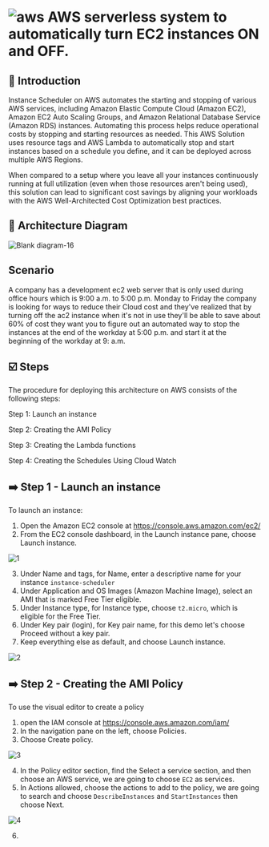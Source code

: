 # ![aws](https://github.com/julien-muke/Search-Engine-Website-using-AWS/assets/110755734/01cd6124-8014-4baa-a5fe-bd227844d263) AWS serverless system to automatically turn EC2 instances ON and OFF.


## <a name="introduction">🤖 Introduction</a>


Instance Scheduler on AWS automates the starting and stopping of various AWS services, including Amazon Elastic Compute Cloud (Amazon EC2), Amazon EC2 Auto Scaling Groups, and Amazon Relational Database Service (Amazon RDS) instances. Automating this process helps reduce operational costs by stopping and starting resources as needed. This AWS Solution uses resource tags and AWS Lambda to automatically stop and start instances based on a schedule you define, and it can be deployed across multiple AWS Regions.

When compared to a setup where you leave all your instances continuously running at full utilization (even when those resources aren't being used), this solution can lead to significant cost savings by aligning your workloads with the AWS Well-Architected Cost Optimization best practices.


## <a name="design">📐 Architecture Diagram</a>

![Blank diagram-16](https://github.com/julien-muke/aws-serverless-ec2-instance-scheduler/assets/110755734/4ed4e5fa-2ca2-4c95-8ad0-31a5821d9cd9)


## Scenario

A company has a development ec2 web server that is only used during office hours which is 9:00 a.m. to 5:00 p.m. Monday to Friday the company is looking for ways to reduce their Cloud cost and they've realized that by turning off the ac2 instance when it's not in use they'll be able to save about 60% of cost they want you to figure out an automated way to stop the instances at the end of the workday at 5:00 p.m. and start it at the beginning of the workday at 9: a.m.


## <a name="steps">☑️ Steps</a>

The procedure for deploying this architecture on AWS consists of the following steps:

Step 1: Launch an instance

Step 2: Creating the AMI Policy

Step 3: Creating the Lambda functions

Step 4: Creating the Schedules Using Cloud Watch


## ➡️ Step 1 - Launch an instance

To launch an instance:

1. Open the Amazon EC2 console at https://console.aws.amazon.com/ec2/
2. From the EC2 console dashboard, in the Launch instance pane, choose Launch instance.

![1](https://github.com/julien-muke/aws-serverless-ec2-instance-scheduler/assets/110755734/357298ad-320f-470b-abad-f37f2ee3a178)


3. Under Name and tags, for Name, enter a descriptive name for your instance `instance-scheduler`
4. Under Application and OS Images (Amazon Machine Image), select an AMI that is marked Free Tier eligible.
5. Under Instance type, for Instance type, choose `t2.micro`, which is eligible for the Free Tier.
6. Under Key pair (login), for Key pair name, for this demo let's choose Proceed without a key pair.
7. Keep everything else as default, and choose Launch instance.

![2](https://github.com/julien-muke/aws-serverless-ec2-instance-scheduler/assets/110755734/163ec200-8d15-423b-bcc4-9a0a010dc4a6)


## ➡️ Step 2 - Creating the AMI Policy

To use the visual editor to create a policy

1. open the IAM console at https://console.aws.amazon.com/iam/
2. In the navigation pane on the left, choose Policies. 
3. Choose Create policy.

![3](https://github.com/julien-muke/aws-serverless-ec2-instance-scheduler/assets/110755734/84f8c91e-01fa-43c2-8623-cdbbf63c1fe9)


4. In the Policy editor section, find the Select a service section, and then choose an AWS service, we are going to choose `EC2` as services.
5. In Actions allowed, choose the actions to add to the policy, we are going to search and choose `DescribeInstances` and `StartInstances` then choose Next.

![4](https://github.com/julien-muke/aws-serverless-ec2-instance-scheduler/assets/110755734/616a785d-dc2a-414a-a8d6-bc9854398737)


6. 


